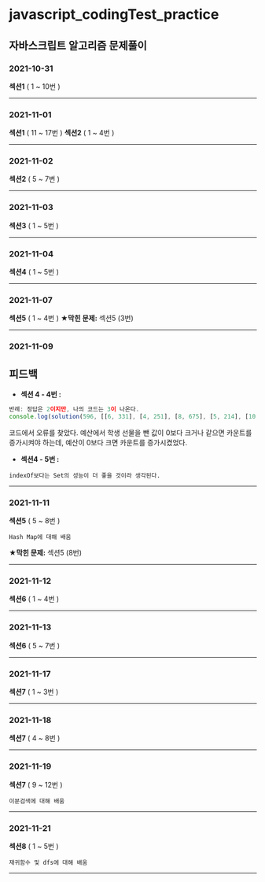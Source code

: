 # javascript_codingTest_practice
## 자바스크립트 알고리즘 문제풀이

### 2021-10-31
**섹션1** ( 1 ~ 10번 )
___

### 2021-11-01
**섹션1** ( 11 ~ 17번 )
**섹션2** ( 1 ~ 4번 )
___

### 2021-11-02
**섹션2** ( 5 ~ 7번 )
___

### 2021-11-03
**섹션3** ( 1 ~ 5번 )
___

### 2021-11-04
**섹션4** ( 1 ~ 5번 )
___

### 2021-11-07
**섹션5** ( 1 ~ 4번 )
**★막힌 문제:** 섹션5 (3번)
___

### 2021-11-09
## 피드백
- **섹션 4 - 4번 :**
```javascript
반례: 정답은 2이지만, 나의 코드는 3이 나온다.
console.log(solution(596, [[6, 331], [4, 251], [8, 675], [5, 214], [10, 735], [5, 996], [9, 609], [9, 371], [8, 377], [5, 707], [7, 907], [6, 433], [9, 737], [8, 796], [4, 265], [3, 484], [8, 488], [8, 191], [9, 232], [4, 195]]));
```
코드에서 오류를 찾았다. 예산에서 학생 선물을 뺀 값이 0보다 크거나 같으면 카운트를 증가시켜야 하는데, 예산이 0보다 크면 카운트를 증가시켰었다.

- **섹션4 - 5번 :** 
```
indexOf보다는 Set의 성능이 더 좋을 것이라 생각된다.
```
___

### 2021-11-11
**섹션5** ( 5 ~ 8번 )
```
Hash Map에 대해 배움
```
**★막힌 문제:** 섹션5 (8번)
___

### 2021-11-12
**섹션6** ( 1 ~ 4번 )
___

### 2021-11-13
**섹션6** ( 5 ~ 7번 )
___

### 2021-11-17
**섹션7** ( 1 ~ 3번 )
___

### 2021-11-18
**섹션7** ( 4 ~ 8번 )
___

### 2021-11-19
**섹션7** ( 9 ~ 12번 )
```
이분검색에 대해 배움
```
___

### 2021-11-21
**섹션8** ( 1 ~ 5번 )
```
재귀함수 및 dfs에 대해 배움
```
___